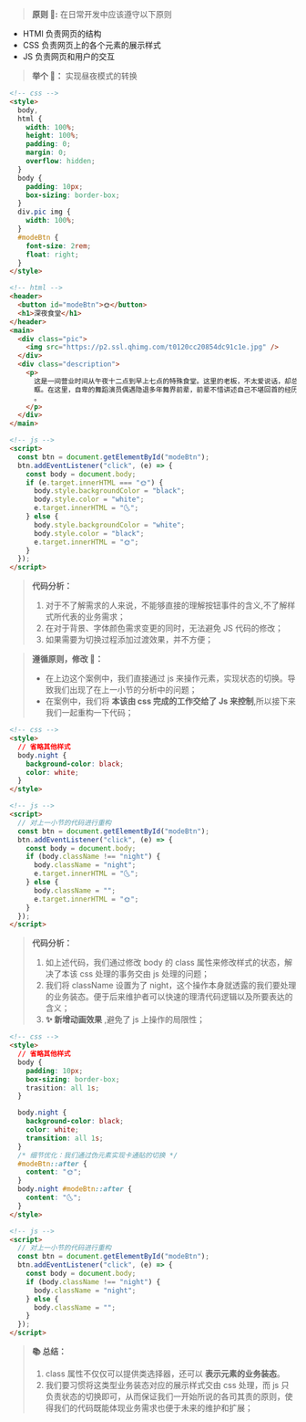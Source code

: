 > **原则 📐:** 在日常开发中应该遵守以下原则

- HTMl 负责网页的结构
- CSS 负责网页上的各个元素的展示样式
- JS 负责网页和用户的交互

> **举个 🌰：**
> 实现昼夜模式的转换

```html
<!-- css -->
<style>
  body,
  html {
    width: 100%;
    height: 100%;
    padding: 0;
    margin: 0;
    overflow: hidden;
  }
  body {
    padding: 10px;
    box-sizing: border-box;
  }
  div.pic img {
    width: 100%;
  }
  #modeBtn {
    font-size: 2rem;
    float: right;
  }
</style>

<!-- html -->
<header>
  <button id="modeBtn">🌞</button>
  <h1>深夜食堂</h1>
</header>
<main>
  <div class="pic">
    <img src="https://p2.ssl.qhimg.com/t0120cc20854dc91c1e.jpg" />
  </div>
  <div class="description">
    <p>
      这是一间营业时间从午夜十二点到早上七点的特殊食堂。这里的老板，不太爱说话，却总叫人吃得热泪盈
      眶。在这里，自卑的舞蹈演员偶遇隐退多年舞界前辈，前辈不惜讲述自己不堪回首的经历不断鼓舞年轻人，最终令其重拾自信；轻言绝交的闺蜜因为吃到共同喜爱的美食，回忆起从前的友谊，重归于好；乐观的绝症患者遇到同命相连的女孩，两人相爱并相互给予力量，陪伴彼此完美地走过了最后一程；一味追求事业成功的白领，在这里结交了真正暖心的朋友，发现真情比成功更有意义。食物、故事、真情，汇聚了整部剧的主题，教会人们坦然面对得失，对生活充满期许和热情。每一个故事背后都饱含深情，情节跌宕起伏，令人流连忘返
      。
    </p>
  </div>
</main>

<!-- js -->
<script>
  const btn = document.getElementById("modeBtn");
  btn.addEventListener("click", (e) => {
    const body = document.body;
    if (e.target.innerHTML === "🌞") {
      body.style.backgroundColor = "black";
      body.style.color = "white";
      e.target.innerHTML = "🌜";
    } else {
      body.style.backgroundColor = "white";
      body.style.color = "black";
      e.target.innerHTML = "🌞";
    }
  });
</script>
```

> **代码分析：**
>
> 1. 对于不了解需求的人来说，不能够直接的理解按钮事件的含义,不了解样式所代表的业务需求；
> 2. 在对于背景、字体颜色需求变更的同时，无法避免 JS 代码的修改；
> 3. 如果需要为切换过程添加过渡效果，并不方便；

> **遵循原则，修改 🌰：**
>
> - 在上边这个案例中，我们直接通过 js 来操作元素，实现状态的切换。导致我们出现了在上一小节的分析中的问题；
> - 在案例中，我们将 **本该由 css 完成的工作交给了 Js 来控制**,所以接下来我们一起重构一下代码；

```html
<!-- css -->
<style>
  // 省略其他样式
  body.night {
    background-color: black;
    color: white;
  }
</style>

<!-- js -->
<script>
  // 对上一小节的代码进行重构
  const btn = document.getElementById("modeBtn");
  btn.addEventListener("click", (e) => {
    const body = document.body;
    if (body.className !== "night") {
      body.className = "night";
      e.target.innerHTML = "🌜";
    } else {
      body.className = "";
      e.target.innerHTML = "🌞";
    }
  });
</script>
```

> **代码分析：**
>
> 1. 如上述代码，我们通过修改 body 的 class 属性来修改样式的状态，解决了本该 css 处理的事务交由 js 处理的问题；
> 2. 我们将 className 设置为了 night，这个操作本身就透露的我们要处理的业务装态。便于后来维护者可以快速的理清代码逻辑以及所要表达的含义；
> 3. **✨ 新增动画效果** ,避免了 js 上操作的局限性；

```html
<!-- css -->
<style>
  // 省略其他样式
  body {
    padding: 10px;
    box-sizing: border-box;
    trasition: all 1s;
  }

  body.night {
    background-color: black;
    color: white;
    transition: all 1s;
  }
  /* 细节优化：我们通过伪元素实现卡通贴的切换 */
  #modeBtn::after {
    content: "🌞";
  }
  body.night #modeBtn::after {
    content: "🌜";
  }
</style>

<!-- js -->
<script>
  // 对上一小节的代码进行重构
  const btn = document.getElementById("modeBtn");
  btn.addEventListener("click", (e) => {
    const body = document.body;
    if (body.className !== "night") {
      body.className = "night";
    } else {
      body.className = "";
    }
  });
</script>
```

> **📚 总结：**
>
> 1. class 属性不仅仅可以提供类选择器，还可以 **表示元素的业务装态**。
> 2. 我们要习惯将这类型业务装态对应的展示样式交由 css 处理，而 js 只负责状态的切换即可，从而保证我们一开始所说的各司其责的原则，使得我们的代码既能体现业务需求也便于未来的维护和扩展；
